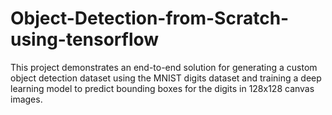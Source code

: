 # Object-Detection-from-Scratch-using-tensorflow
This project demonstrates an end-to-end solution for generating a custom object detection dataset using the MNIST digits dataset and training a deep learning model to predict bounding boxes for the digits in 128x128 canvas images.
